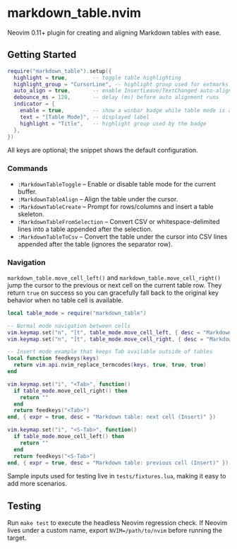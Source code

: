 # markdown_table.nvim
Neovim 0.11+ plugin for creating and aligning Markdown tables with ease.

## Getting Started
```lua
require("markdown_table").setup({
  highlight = true,        -- toggle table highlighting
  highlight_group = "CursorLine", -- highlight group used for extmarks
  auto_align = true,       -- enable InsertLeave/TextChanged auto-alignment
  debounce_ms = 120,       -- delay (ms) before auto alignment runs
  indicator = {
    enable = true,         -- show a winbar badge while table mode is active
    text = "[Table Mode]", -- displayed label
    highlight = "Title",   -- highlight group used by the badge
  },
})
```
All keys are optional; the snippet shows the default configuration.

### Commands
- `:MarkdownTableToggle` – Enable or disable table mode for the current buffer.
- `:MarkdownTableAlign` – Align the table under the cursor.
- `:MarkdownTableCreate` – Prompt for rows/columns and insert a table skeleton.
- `:MarkdownTableFromSelection` – Convert CSV or whitespace-delimited lines into a table appended after the selection.
- `:MarkdownTableToCsv` – Convert the table under the cursor into CSV lines appended after the table (ignores the separator row).

### Navigation
`markdown_table.move_cell_left()` and `markdown_table.move_cell_right()` jump the cursor to the previous or next cell on the current table row. They return `true` on success so you can gracefully fall back to the original key behavior when no table cell is available.

```lua
local table_mode = require("markdown_table")

-- Normal mode navigation between cells
vim.keymap.set("n", "[t", table_mode.move_cell_left, { desc = "Markdown table: previous cell" })
vim.keymap.set("n", "]t", table_mode.move_cell_right, { desc = "Markdown table: next cell" })

-- Insert mode example that keeps Tab available outside of tables
local function feedkeys(keys)
  return vim.api.nvim_replace_termcodes(keys, true, true, true)
end

vim.keymap.set("i", "<Tab>", function()
  if table_mode.move_cell_right() then
    return ""
  end
  return feedkeys("<Tab>")
end, { expr = true, desc = "Markdown table: next cell (Insert)" })

vim.keymap.set("i", "<S-Tab>", function()
  if table_mode.move_cell_left() then
    return ""
  end
  return feedkeys("<S-Tab>")
end, { expr = true, desc = "Markdown table: previous cell (Insert)" })
```

Sample inputs used for testing live in `tests/fixtures.lua`, making it easy to add more scenarios.

## Testing
Run `make test` to execute the headless Neovim regression check.
If Neovim lives under a custom name, export `NVIM=/path/to/nvim` before running the target.
